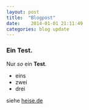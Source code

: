 ```yaml
---
layout: post
title:  "Blogpost"
date:    2014-01-01 21:11:49
categories: blog update
---
```


### Ein Test.

Nur *so* ein **Test**.

- eins
- zwei
- drei

siehe [heise.de](http://www.heise.de)
